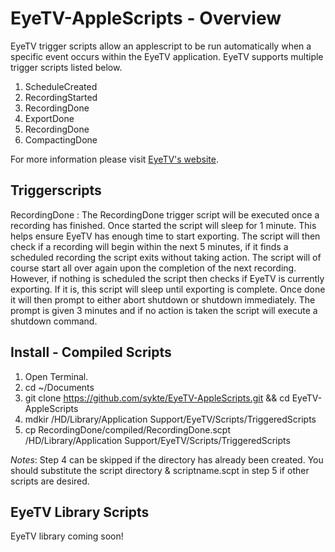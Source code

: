 # EyeTV-AppleScripts - Overview
EyeTV trigger scripts allow an applescript to be run automatically when a specific event occurs within the EyeTV application.  EyeTV supports multiple trigger scripts listed below.

1. ScheduleCreated
2. RecordingStarted
3. RecordingDone
4. ExportDone
5. RecordingDone
6. CompactingDone

For more information please visit [EyeTV's website](http://support.elgato.com/index.php?_m=knowledgebase&_a=viewarticle&kbarticleid=2727 "EyeTV's website").


## Triggerscripts
RecordingDone
: The RecordingDone trigger script will be executed once a recording has finished.  Once started the script will sleep for 1 minute.  This helps ensure EyeTV has enough time to start exporting.  The script will then check if a recording will begin within the next 5 minutes, if it finds a scheduled recording the script exits without taking action.  The script will of course start all over again upon the completion of the next recording.  However, if nothing is scheduled the script then checks if EyeTV is currently exporting.  If it is, this script will sleep until exporting is complete.  Once done it will then prompt to either abort shutdown or shutdown immediately.  The prompt is given 3 minutes and if no action is taken the script will execute a shutdown command.


## Install - Compiled Scripts
1. Open Terminal.
2. cd ~/Documents
3. git clone https://github.com/sykte/EyeTV-AppleScripts.git && cd EyeTV-AppleScripts
4. mdkir /HD/Library/Application Support/EyeTV/Scripts/TriggeredScripts 
5. cp RecordingDone/compiled/RecordingDone.scpt /HD/Library/Application Support/EyeTV/Scripts/TriggeredScripts

*Notes*: Step 4 can be skipped if the directory has already been created.  You should substitute the script directory & scriptname.scpt in step 5 if other scripts are desired.




## EyeTV Library Scripts #
EyeTV library coming soon!